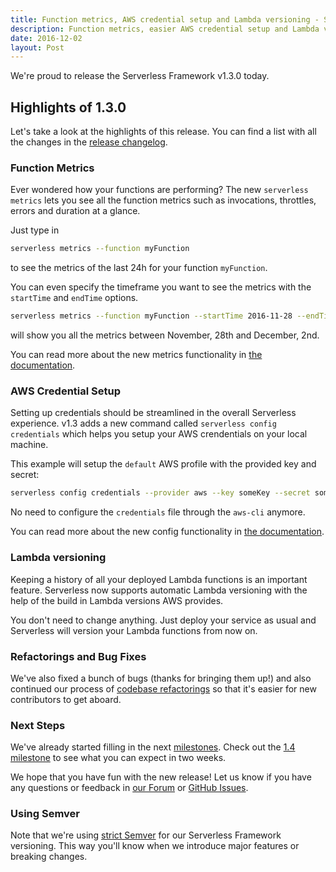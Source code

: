 ```yaml
---
title: Function metrics, AWS credential setup and Lambda versioning - Serverless Framework v1.3
description: Function metrics, easier AWS credential setup and Lambda versioning available in Serverless v1.3
date: 2016-12-02
layout: Post
---
```


We're proud to release the Serverless Framework v1.3.0 today.

## Highlights of 1.3.0

Let's take a look at the highlights of this release. You can find a list with all the changes in the [release changelog](https://github.com/serverless/serverless/releases/tag/v1.3.0).

### Function Metrics

Ever wondered how your functions are performing? The new `serverless metrics` lets you see all the function metrics such as invocations, throttles, errors and duration at a glance.

Just type in

```bash
serverless metrics --function myFunction
```

to see the metrics of the last 24h for your function `myFunction`.

You can even specify the timeframe you want to see the metrics with the `startTime` and `endTime` options.

```bash
serverless metrics --function myFunction --startTime 2016-11-28 --endTime 2016-12-02
```

will show you all the metrics between November, 28th and December, 2nd.

You can read more about the new metrics functionality in [the documentation](https://serverless.com/framework/docs/providers/aws/cli-reference/metrics/).

### AWS Credential Setup

Setting up credentials should be streamlined in the overall Serverless experience. v1.3 adds a new command called `serverless config credentials` which helps you setup your AWS crendentials on your local machine.

This example will setup the `default` AWS profile with the provided key and secret:

```bash
serverless config credentials --provider aws --key someKey --secret someSecret
```

No need to configure the `credentials` file through the `aws-cli` anymore.

You can read more about the new config functionality in [the documentation](https://serverless.com/framework/docs/providers/aws/cli-reference/config/).

### Lambda versioning

Keeping a history of all your deployed Lambda functions is an important feature. Serverless now supports automatic Lambda versioning with the help of the build in Lambda versions AWS provides.

You don't need to change anything. Just deploy your service as usual and Serverless will version your Lambda functions from now on.

### Refactorings and Bug Fixes

We've also fixed a bunch of bugs (thanks for bringing them up!) and also continued our process of [codebase refactorings](https://github.com/serverless/serverless/issues/2645) so that it's easier for new contributors to get aboard.

### Next Steps

We've already started filling in the next [milestones](https://github.com/serverless/serverless/milestones). Check out the [1.4 milestone](https://github.com/serverless/serverless/milestone/18) to see what you can expect in two weeks.

We hope that you have fun with the new release! Let us know if you have any questions or feedback in [our Forum](http://forum.serverless.com/) or [GitHub Issues](https://github.com/serverless/serverless/issues).

### Using Semver

Note that we're using [strict Semver](http://semver.org/) for our Serverless Framework versioning. This way you'll know when we introduce major features or breaking changes.
